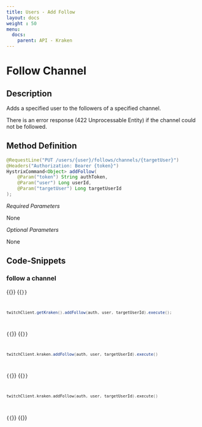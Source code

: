 ```yaml
---
title: Users - Add Follow
layout: docs
weight : 50
menu: 
  docs:
    parent: API - Kraken
---
```


# Follow Channel

## Description

Adds a specified user to the followers of a specified channel.

There is an error response (422 Unprocessable Entity) if the channel could not be followed.

## Method Definition

```java
@RequestLine("PUT /users/{user}/follows/channels/{targetUser}")
@Headers("Authorization: Bearer {token}")
HystrixCommand<Object> addFollow(
	@Param("token") String authToken,
	@Param("user") Long userId,
	@Param("targetUser") Long targetUserId
);
```

*Required Parameters*

None

*Optional Parameters*

None

## Code-Snippets

### follow a channel

{{<codeblocks>}}
{{<code Java>}}
```java
twitchClient.getKraken().addFollow(auth, user, targetUserId).execute();
```
{{</code>}}
{{<code Groovy>}}
```groovy
twitchClient.kraken.addFollow(auth, user, targetUserId).execute()
```
{{</code>}}
{{<code Kotlin>}}
```kotlin
twitchClient.kraken.addFollow(auth, user, targetUserId).execute()
```
{{</code>}}
{{</codeblocks>}}
